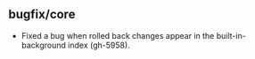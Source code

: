 ## bugfix/core

* Fixed a bug when rolled back changes appear in the built-in-background index
  (gh-5958).
